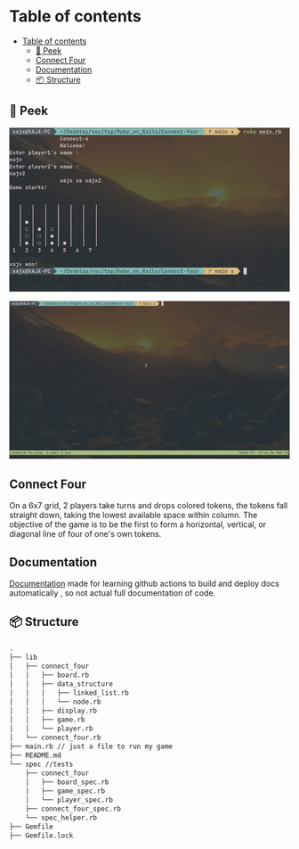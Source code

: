 # Table of contents

<!--toc:start-->

- [Table of contents](#table-of-contents)
  - [🫣 Peek](#-peek)
  - [Connect Four](#connect-four)
  - [Documentation](#documentation)
  - [📦 Structure](#-structure)

<!--toc:end-->

## 🫣 Peek

![peek](https://raw.githubusercontent.com/XAJX179/Connect-four/refs/heads/main/connect-4-peek.png)

![peek gif](https://raw.githubusercontent.com/XAJX179/Connect-four/refs/heads/main/connect-4-peek.gif)

## Connect Four

On a 6x7 grid, 2 players take turns and drops colored tokens,
the tokens fall straight down, taking the lowest available space
within column. The objective of the game is to be the first to
form a horizontal, vertical, or diagonal line of four of one's own tokens.

## Documentation

[Documentation](https://xajx179.github.io/Connect-four/)
  made for learning github actions to build and deploy docs automatically ,
  so not actual full documentation of code.

## 📦 Structure

```plaintext
.
├── lib
│   ├── connect_four
│   │   ├── board.rb
│   │   ├── data_structure
│   │   │   ├── linked_list.rb
│   │   │   └── node.rb
│   │   ├── display.rb
│   │   ├── game.rb
│   │   └── player.rb
│   └── connect_four.rb
├── main.rb // just a file to run my game
├── README.md
└── spec //tests
    ├── connect_four
    │   ├── board_spec.rb
    │   ├── game_spec.rb
    │   └── player_spec.rb
    ├── connect_four_spec.rb
    └── spec_helper.rb
├── Gemfile
├── Gemfile.lock
```
